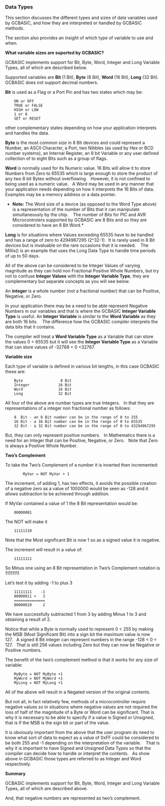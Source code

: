 <div class="section">

<div class="titlepage">

<div>

<div>

### <span id="data_types"></span>Data Types

</div>

</div>

</div>

This section discusses the different types and sizes of data variables
used by GCBASIC, and how they are interpreted or handled by GCBASIC
methods.

The section also provides an insight of which type of variable to use
and when.

<span class="strong">**What variable sizes are suported by
GCBASIC?**</span>

GCBASIC implements support for Bit, Byte, Word, Integer and Long
Variable Types, all of which are described below.

Supported variables are <span class="strong">**Bit**</span> (1 Bit),
<span class="strong">**Byte**</span> (8 Bit), <span
class="strong">**Word**</span> (16 Bit), <span
class="strong">**Long**</span> (32 Bit). GCBASIC does not support
decimal numbers.

<span class="strong">**Bit**</span> is used as a Flag or a Port Pin and
has two states which may be:

``` screen
    ON or OFF
    TRUE or FALSE
    HIGH or LOW
    1 or 0
    SET or RESET
```

other complementary states depending on how your application interprets
and handles the data.

<span class="strong">**Byte**</span> is the most common size in 8 Bit
devices and could represent a Number, an ASCII Character, a Port, two
Nibbles (as used by Hex or BCD number systems), an Internal Register, an
8 bit Variable or any user defined collection of to eight Bits such as a
group of flags.

<span class="strong">**Word**</span> is normally used for its Numeric
value. 16 Bits will allow it to store Numbers from Zero to 65535 which
is large enough to store the product of any two 8 bit Bytes without
overflowing.   However, it is not confined to being used as a numeric
value.   A Word may be used in any manner that your application needs
depending on how it interprets the 16 Bits of data. Examples may be a
memory address or a data pointer.

<div class="itemizedlist">

-   <span class="strong">**Note:**</span> The Word size of a device (as
    opposed to the Word Type above) is a representation of the number of
    Bits that it can manipulate simultaneously by the chip.    The
    number of Bits for PIC and AVR Microcontrolers supported by GCBASIC
    are 8 Bits and so they are considered to have an 8 Bit Word.\*

</div>

<span class="strong">**Long**</span> is for situations where Values
exceeding 65535 have to be handled and has a range of zero to 4294967295
(2^32-1).  It is rarely used in 8 Bit devices but is invaluable on the
rare occasions that it is needed.    The Millis() is an example that
uses the Long Data Type to handle time periods of up to 50 days.

All of the above can be considered to be Integer Values of varying
magnitude as they can hold non Fractional Positive Whole Numbers, but
try not to confuse <span class="strong">**Integer Values**</span> with
the <span class="strong">**Integer Variable Type**</span>, they are
complementary but separate concepts as you will see below.

An <span class="strong">**integer**</span> is a whole number (not a
fractional number) that can be Positive, Negative, or Zero.

In your application there may be a need to be able represent Negative
Numbers in our variables and that is where the GCBASIC <span
class="strong">**Integer Variable Type**</span> is useful. An <span
class="strong">**Integer Variable**</span> is similar to the <span
class="strong">**Word Variable**</span> as they are both 16 bits.    The
difference how the GCBASIC compiler interprets the data bits that it
contains.

The compiler will treat a <span class="strong">**Word Variable
Type**</span> as a Variable that can store the values 0 &lt; 65535 but
it will see the <span class="strong">**Integer Variable Type**</span> as
a Variable that can store values of -32768 &lt; 0 &lt;32767.

<span class="strong">**Variable size**</span>

Each type of variable is defined in various bit lengths, in this case
GCBASIC these are:

``` screen
    Byte                 8 Bit
    Integer             16 Bit
    Word                16 Bit
    Long                32 Bit
```

All four of the above are number types are true Integers.   In that they
are representations of a integer non fractional number as follows:

``` screen
    8  Bit - an 8 Bit number can be in the range of 0 to 255
    16 Bit - a 16 Bit number can be in the range of 0 to 65535
    32 Bit - a 32 Bit number can be in the range of 0 to 43294967295
```

But, they can only represent positive numbers.   In Mathematics there is
a need for an Integer that can be Positive, Negative, or Zero.   Note
that Zero is always a Positive Whole Number.

<span class="strong">**Two’s Complement**</span>

To take the Two’s Complement of a number it is inverted then
incremented:

``` screen
        MyVar = NOT MyVar + 1
```

The increment, of adding 1, has two effects, it avoids the possible
creation of a negative zero as a value of 1000000 would be seen as -128
and it allows subtraction to be achieved through addition.

If MyVar contained a value of 1 the 8 Bit representation would be:

``` screen
    00000001
```

The NOT will make it

``` screen
    11111110
```

Note that the Most significant Bit is now 1 so as a signed value it is
negative.

The increment will result in a value of:

``` screen
    11111111
```

So Minus one using an 8 Bit representation in Two’s Complement notation
is 11111111

Let’s test it by adding -1 to plus 3

``` screen
    11111111    -1
    00000011 +   3
    ==============
    00000010     2
```

We have successfully subtracted 1 from 3 by adding Minus 1 to 3 and
obtaining a result of 2.

Notice that while a Byte is normally used to represent 0 &lt; 255 by
making the MSB (Most Significant Bit) into a sign bit the maximum value
is now 127.   A signed 8 Bit integer can represent numbers in the range
-128 &lt; 0 &lt; 127.   That is still 256 values including Zero but they
can now be Negative or Positive numbers.

The benefit of the two’s complement method is that it works for any size
of variable:

``` screen
    MyByte = NOT MyByte +1
    MyWord = NOT MyWord +1
    MyLong = NOT MyLong +1
```

All of the above will result in a Negated version of the original
contents.

But not all, in fact relatively few, methods of a microcontroller
require negative values so in situations where negative values are not
required the loss of half of the magnitude of a Byte or Word can be
significant. That is why it is necessary to be able to specify if a
value is Signed or Unsigned, that is if the MSB is the sign bit or part
of the value.

It is obviously important from the above that the user program ds need
to know what sort of data to expect as a value of 0xFF could be
considered to be both 255 and -1 depending on the interpretation of the
variable.    That is why it is important to have Signed and Unsigned
Data Types so that the compiler can decide how to handle or interpret
the contents.   As show above in GCBASIC those types are referred to as
Integer and Word respectively.

<span class="strong">**Summary**</span>

GCBASIC implements support for Bit, Byte, Word, Integer and Long
Variable Types, all of which are described above.

And, that negative numbers are represented as two’s complement.  

</div>
